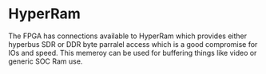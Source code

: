 # HyperRam

The FPGA has connections available to HyperRam which provides either hyperbus SDR or DDR byte parralel access which is a good compromise for IOs and speed. This memeroy can be used for buffering things like video or generic SOC Ram use.